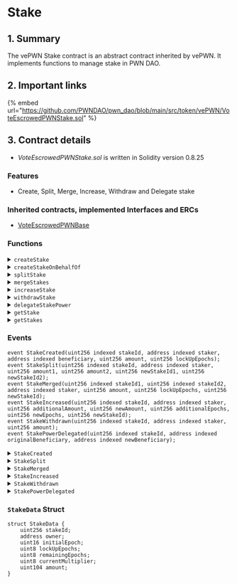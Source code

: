 # Stake

## 1. Summary

The vePWN Stake contract is an abstract contract inherited by vePWN. It implements functions to manage stake in PWN DAO.&#x20;

## 2. Important links

{% embed url="https://github.com/PWNDAO/pwn_dao/blob/main/src/token/vePWN/VoteEscrowedPWNStake.sol" %}

## 3. Contract details

* _VoteEscrowedPWNStake.sol_ is written in Solidity version 0.8.25

### Features

* Create, Split, Merge, Increase, Withdraw and Delegate stake

### Inherited contracts, implemented Interfaces and ERCs

* [VoteEscrowedPWNBase](https://github.com/PWNDAO/pwn_dao/blob/main/src/token/vePWN/VoteEscrowedPWNBase.sol)

### Functions

<details>

<summary><code>createStake</code></summary>

#### Overview

Function to create a stake.

This function takes two arguments:

* `uint256`**`amount`**
* `uint256`**`lockUpEpochs`**

#### Implementation

```solidity
function createStake(uint256 amount, uint256 lockUpEpochs) external returns (uint256) {
    return createStakeOnBehalfOf(msg.sender, msg.sender, amount, lockUpEpochs);
}
```

</details>

<details>

<summary><code>createStakeOnBehalfOf</code></summary>

#### Overview

Function to create a stake of behalf of another account.

This function takes four arguments:

* `address`**`staker`**
* `address`**`beneficiary`**
* `uint256`**`amount`**
* `uint256`**`lockUpEpochs`**

#### Implementation

```solidity
function createStakeOnBehalfOf(address staker, address beneficiary, uint256 amount, uint256 lockUpEpochs)
    public
    returns (uint256 stakeId)
{
    // max stake of total initial supply (100M) with decimals 1e26 < max uint88 (3e26)
    if (amount < 100 || amount > type(uint88).max) {
        revert Error.InvalidAmount();
    }
    // amount must be a multiple of 100 to prevent rounding errors when computing power
    if (amount % 100 > 0) {
        revert Error.InvalidAmount();
    }
    // lock up for <1; 5> + {10} years
    if (lockUpEpochs < EPOCHS_IN_YEAR) {
        revert Error.InvalidLockUpPeriod();
    }
    if (lockUpEpochs > 5 * EPOCHS_IN_YEAR && lockUpEpochs != 10 * EPOCHS_IN_YEAR) {
        revert Error.InvalidLockUpPeriod();
    }

    uint16 initialEpoch = epochClock.currentEpoch() + 1;

    // store power changes
    _updateTotalPower(uint104(amount), initialEpoch, uint8(lockUpEpochs), true);

    // create new stake
    stakeId = _createStake({
        owner: staker,
        beneficiary: beneficiary,
        initialEpoch: initialEpoch,
        amount: uint104(amount),
        lockUpEpochs: uint8(lockUpEpochs)
    });

    // transfer pwn token
    pwnToken.transferFrom(msg.sender, address(this), amount);

    // emit event
    emit StakeCreated(stakeId, staker, beneficiary, amount, lockUpEpochs);
}
```

</details>

<details>

<summary><code>splitStake</code></summary>

#### Overview

Function to split a stake into two. Burns the original stPWN NFT and mints two new ones. The beneficiary of the new stake is also the stake owner.

This function takes three arguments:

* `uint256`**`stakeId`**
* `address`**`stakeBeneficiary`**
* `uint256`**`splitAmount`** - amount of PWN tokens to split into the first new stake

#### Implementation

```solidity
function splitStake(uint256 stakeId, address stakeBeneficiary, uint256 splitAmount)
    external
    returns (uint256 newStakeId1, uint256 newStakeId2)
{
    address staker = msg.sender;
    Stake storage originalStake = _stakes[stakeId];
    uint16 originalInitialEpoch = originalStake.initialEpoch;
    uint104 originalAmount = originalStake.amount;
    uint8 originalLockUpEpochs = originalStake.lockUpEpochs;

    // split amount must be greater than 0
    if (splitAmount == 0) {
        revert Error.InvalidAmount();
    }
    // split amount must be less than stake amount
    if (splitAmount >= originalAmount) {
        revert Error.InvalidAmount();
    }
    // split amount must be a multiple of 100 to prevent rounding errors when computing power
    if (splitAmount % 100 > 0) {
        revert Error.InvalidAmount();
    }

    // delete original stake
    _deleteStake({ owner: staker, beneficiary: stakeBeneficiary, stakeId: stakeId });

    // create new stakes
    newStakeId1 = _createStake({
        owner: staker,
        beneficiary: staker,
        initialEpoch: originalInitialEpoch,
        amount: originalAmount - uint104(splitAmount),
        lockUpEpochs: originalLockUpEpochs
    });
    newStakeId2 = _createStake({
        owner: staker,
        beneficiary: staker,
        initialEpoch: originalInitialEpoch,
        amount: uint104(splitAmount),
        lockUpEpochs: originalLockUpEpochs
    });

    // emit event
    emit StakeSplit(stakeId, staker, originalAmount - uint104(splitAmount), splitAmount, newStakeId1, newStakeId2);
}
```

</details>

<details>

<summary><code>mergeStakes</code></summary>

#### Overview

Function to merge two stakes into one. Burns both stPWN NFTs and mints a new one. The new stake has lockup period of the first stake with a condition that the first stake lockup must be longer than or equal to the second one. The beneficiary of the new stake is also the stake owner.

This function takes four arguments:

* `uint256`**`stakeId1`**
* `address`**`stakeBeneficiary1`**
* `uint256`**`stakeId2`**
* `address`**`stakeBeneficiary2`**

#### Implementation

```solidity
function mergeStakes(uint256 stakeId1, address stakeBeneficiary1, uint256 stakeId2, address stakeBeneficiary2)
    external
    returns (uint256 newStakeId)
{
    address staker = msg.sender;
    Stake storage stake1 = _stakes[stakeId1];
    Stake storage stake2 = _stakes[stakeId2];
    uint16 finalEpoch1 = stake1.initialEpoch + stake1.lockUpEpochs;
    uint16 finalEpoch2 = stake2.initialEpoch + stake2.lockUpEpochs;
    uint16 newInitialEpoch = epochClock.currentEpoch() + 1;

    // the first stake lockup end must be greater than or equal to the second stake lockup end
    // both stake lockup ends must be greater than the current epoch
    if (finalEpoch1 < finalEpoch2 || finalEpoch1 <= newInitialEpoch) {
        revert Error.LockUpPeriodMismatch();
    }

    uint8 newLockUpEpochs = uint8(finalEpoch1 - newInitialEpoch); // safe cast
    // only need to update second stake power changes if has different final epoch
    if (finalEpoch1 != finalEpoch2) {
        uint104 amount2 = stake2.amount;
        // clear second stake power changes if necessary
        if (finalEpoch2 > newInitialEpoch) {
            _updateTotalPower(amount2, newInitialEpoch, uint8(finalEpoch2 - newInitialEpoch), false);
        }
        // store new update power changes
        _updateTotalPower(amount2, newInitialEpoch, newLockUpEpochs, true);
    }

    // delete old stakes
    _deleteStake({ owner: staker, beneficiary: stakeBeneficiary1, stakeId: stakeId1 });
    _deleteStake({ owner: staker, beneficiary: stakeBeneficiary2, stakeId: stakeId2 });

    // create new stake
    uint104 newAmount = stake1.amount + stake2.amount;
    newStakeId = _createStake({
        owner: staker,
        beneficiary: staker,
        initialEpoch: newInitialEpoch,
        amount: newAmount,
        lockUpEpochs: newLockUpEpochs
    });

    // emit event
    emit StakeMerged(stakeId1, stakeId2, staker, newAmount, newLockUpEpochs, newStakeId);
}
```

</details>

<details>

<summary><code>increaseStake</code></summary>

#### Overview

Function to increase a stake. Both the amount of tokens and the lockup period of a stake can be increased. Old stake NFT is burned and a new one is created during the increase of a stake.

This function takes four arguments:

* `uint256`**`stakeId`**
* `address`**`stakeBeneficiary`**
* `uint256`**`additionalAmount`**
* `uint256`**`additionalEpochs`**

#### Implementation

```solidity
function increaseStake(uint256 stakeId, address stakeBeneficiary, uint256 additionalAmount, uint256 additionalEpochs)
    external
    returns (uint256 newStakeId)
{
    address staker = msg.sender;
    Stake storage stake = _stakes[stakeId];

    // additional amount or additional epochs must be greater than 0
    if (additionalAmount == 0 && additionalEpochs == 0) {
        revert Error.NothingToIncrease();
    }
    if (additionalAmount > type(uint88).max) {
        revert Error.InvalidAmount();
    }
    // to prevent rounding errors when computing power
    if (additionalAmount % 100 > 0) {
        revert Error.InvalidAmount();
    }
    if (additionalEpochs > 10 * EPOCHS_IN_YEAR) {
        revert Error.InvalidLockUpPeriod();
    }

    uint16 newInitialEpoch = epochClock.currentEpoch() + 1;
    uint16 oldFinalEpoch = stake.initialEpoch + stake.lockUpEpochs;
    uint8 newLockUpEpochs = SafeCast.toUint8(
        oldFinalEpoch <= newInitialEpoch ? additionalEpochs : oldFinalEpoch + additionalEpochs - newInitialEpoch
    );
    // extended lockup must be in <1; 5> + {10} years
    if (newLockUpEpochs < EPOCHS_IN_YEAR) {
        revert Error.InvalidLockUpPeriod();
    }
    if (newLockUpEpochs > 5 * EPOCHS_IN_YEAR && newLockUpEpochs != 10 * EPOCHS_IN_YEAR) {
        revert Error.InvalidLockUpPeriod();
    }

    uint104 oldAmount = stake.amount;
    uint104 newAmount = oldAmount + uint104(additionalAmount); // safe cast

    { // avoid stack too deep
        bool amountAdditionOnly = additionalEpochs == 0;

        // clear old power changes if adding epochs
        if (!amountAdditionOnly && newLockUpEpochs > additionalEpochs) {
            _updateTotalPower(oldAmount, newInitialEpoch, newLockUpEpochs - uint8(additionalEpochs), false);
        }

        // store new power changes
        uint104 amount = amountAdditionOnly ? uint104(additionalAmount) : newAmount;
        _updateTotalPower(amount, newInitialEpoch, newLockUpEpochs, true);
    }

    // delete original stake
    _deleteStake({ owner: staker, beneficiary: stakeBeneficiary, stakeId: stakeId });

    // create new stake
    newStakeId = _createStake({
        owner: staker,
        beneficiary: staker,
        initialEpoch: newInitialEpoch,
        amount: newAmount,
        lockUpEpochs: newLockUpEpochs
    });

    // transfer additional PWN tokens
    if (additionalAmount > 0) {
        pwnToken.transferFrom(staker, address(this), additionalAmount);
    }

    // emit event
    emit StakeIncreased(
        stakeId, staker, additionalAmount, newAmount, additionalEpochs, newLockUpEpochs, newStakeId
    );
}
```

</details>

<details>

<summary><code>withdrawStake</code></summary>

#### Overview

Function to withdraw a stake. Burns the stake NFT and transfers the underlying PWN tokens to the caller.

This function takes two arguments:

* `uint256`**`stakeId`**
* `address`**`stakeBeneficiary`**

#### Implementation

```solidity
function withdrawStake(uint256 stakeId, address stakeBeneficiary) external {
    address staker = msg.sender;
    Stake storage stake = _stakes[stakeId];

    // stake must be unlocked
    if (stake.initialEpoch + stake.lockUpEpochs > epochClock.currentEpoch()) {
        revert Error.WithrawalBeforeLockUpEnd();
    }

    // delete stake
    _deleteStake({ owner: staker, beneficiary: stakeBeneficiary, stakeId: stakeId });

    // transfer pwn tokens to the staker
    pwnToken.transfer(staker, stake.amount);

    // emit event
    emit StakeWithdrawn(stakeId, staker, stake.amount);
}
```

</details>

<details>

<summary><code>delegateStakePower</code></summary>

#### Overview

Function to delegate stakes voting power to another account.

This function takes three arguments:

* `uint256`**`stakeId`**
* `address`**`currentBeneficiary`**
* `address`**`newBeneficiary`**

#### Implementation

```solidity
function delegateStakePower(uint256 stakeId, address currentBeneficiary, address newBeneficiary) external {
    address staker = msg.sender;

    // power already delegated to the new beneficiary
    if (currentBeneficiary == newBeneficiary) {
        revert Error.SameBeneficiary();
    }

    // staker must be stake owner
    _checkIsStakeOwner(staker, stakeId);

    // remove token from current beneficiary first to avoid duplicates
    _removeStakeFromBeneficiary(stakeId, currentBeneficiary);
    _addStakeToBeneficiary(stakeId, newBeneficiary);

    // emit event
    emit StakePowerDelegated(stakeId, currentBeneficiary, newBeneficiary);
}
```

</details>

<details>

<summary><code>getStake</code></summary>

#### Overview

Function to get information about a stake.

Checkout [`StakeData`](stake.md#stakedata-struct) struct definition below to learn more about the return type of this function.

This function takes one argument:

* `uint256`**`stakeId`**

#### Implementation

```solidity
function getStake(uint256 stakeId) public view returns (StakeData memory stakeData) {
    Stake storage stake = _stakes[stakeId];
    uint16 currentEpoch = epochClock.currentEpoch();

    stakeData.stakeId = stakeId;
    stakeData.owner = stakedPWN.ownerOf(stakeId);
    stakeData.initialEpoch = stake.initialEpoch;
    stakeData.lockUpEpochs = stake.lockUpEpochs;
    stakeData.remainingEpochs = (stakeData.initialEpoch + stakeData.lockUpEpochs >= currentEpoch)
        ? uint8(stakeData.initialEpoch + stakeData.lockUpEpochs - currentEpoch) : 0;
    stakeData.currentMultiplier = (stakeData.initialEpoch <= currentEpoch && stakeData.remainingEpochs > 0)
        ? uint8(uint104(_power(100, stakeData.remainingEpochs))) : 0;
    stakeData.amount = stake.amount;
}
```

</details>

<details>

<summary><code>getStakes</code></summary>

#### Overview

Function to get information about multiple stakes.

Checkout [`StakeData`](stake.md#stakedata-struct) struct definition below to learn more about the return type of this function.

This function takes one argument:

* `uint256[] calldata`**`stakeIds`**

#### Implementation

```solidity
function getStakes(uint256[] calldata stakeIds) external view returns (StakeData[] memory stakeData) {
    stakeData = new StakeData[](stakeIds.length);
    for (uint256 i; i < stakeIds.length; ++i) {
        stakeData[i] = getStake(stakeIds[i]);
    }
}
```

</details>

### Events

```solidity
event StakeCreated(uint256 indexed stakeId, address indexed staker, address indexed beneficiary, uint256 amount, uint256 lockUpEpochs);
event StakeSplit(uint256 indexed stakeId, address indexed staker, uint256 amount1, uint256 amount2, uint256 newStakeId1, uint256 newStakeId2);
event StakeMerged(uint256 indexed stakeId1, uint256 indexed stakeId2, address indexed staker, uint256 amount, uint256 lockUpEpochs, uint256 newStakeId);
event StakeIncreased(uint256 indexed stakeId, address indexed staker, uint256 additionalAmount, uint256 newAmount, uint256 additionalEpochs, uint256 newEpochs, uint256 newStakeId);
event StakeWithdrawn(uint256 indexed stakeId, address indexed staker, uint256 amount);
event StakePowerDelegated(uint256 indexed stakeId, address indexed originalBeneficiary, address indexed newBeneficiary);
```

<details>

<summary><code>StakeCreated</code></summary>

StakeCreated event is emitted when a stake is created.

This event has five parameters:

* `uint256 indexed`**`stakeId`**
* `address indexed`**`staker`**
* `address indexed`**`beneficiary`**
* `uint256`**`amount`**
* `uint256`**`lockUpEpochs`**

</details>

<details>

<summary><code>StakeSplit</code></summary>

StakeSplit event is emitted when a stake is split into two.

This event has six parameters:

* `uint256 indexed`**`stakeId`**
* `address indexed`**`staker`**
* `uint256`**`amount1`**
* `uint256`**`amount2`**
* `uint256`**`newStakeId1`**
* `uint256`**`newStakeId2`**

</details>

<details>

<summary><code>StakeMerged</code></summary>

StakeMerged event is emitted when two stakes are merged into one.

This event has six parameters:

* `uint256 indexed`**`stakeId1`**
* `uint256 indexed`**`stakeId2`**
* `address indexed`**`staker`**
* `uint256`**`amount`**
* `uint256`**`lockUpEpochs`**
* `uint256`**`newStakeId`**

</details>

<details>

<summary><code>StakeIncreased</code></summary>

StakeIncreased event is emitted when a stake is increased. Both the amount of tokens and the lockup period can be increased. Old stake NFT is burned and a new one is created during the increase of a stake.

This event has seven parameters:

* `uint256 indexed`**`stakeId`**
* `address indexed`**`staker`**
* `uint256`**`additionalAmount`**
* `uint256`**`newAmount`**
* `uint256`**`additionalEpochs`**
* `uint256`**`newEpochs`**
* `uint256`**`newStakeId`**

</details>

<details>

<summary><code>StakeWithdrawn</code></summary>

StakeWithdrawn event is emitted when a stake is withdrawn.

This event has three parameters:

* `uint256 indexed`**`stakeId`**
* `address indexed`**`staker`**
* `uint256`**`amount`**

</details>

<details>

<summary><code>StakePowerDelegated</code></summary>

StakePowerDelegated event is emitted when stake power is transferred between beneficiaries. When a stake is created, the `originalBeneficiary` is zero address. When a stake is deleted, the `newBeneficiary` is zero address.

This event has three parameters:

* `uint256 indexed`**`stakeId`**
* `address indexed`**`originalBeneficiary`**
* `address indexed`**`newBeneficiary`**

</details>

### `StakeData` Struct

```solidity
struct StakeData {
    uint256 stakeId;
    address owner;
    uint16 initialEpoch;
    uint8 lockUpEpochs;
    uint8 remainingEpochs;
    uint8 currentMultiplier;
    uint104 amount;
}
```
